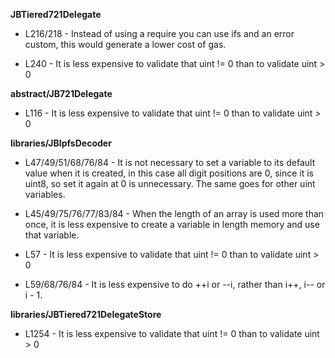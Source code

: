 **JBTiered721Delegate**
- L216/218 - Instead of using a require you can use ifs and an error custom, this would generate a lower cost of gas.

- L240 - It is less expensive to validate that uint != 0 than to validate uint > 0


**abstract/JB721Delegate**
- L116 - It is less expensive to validate that uint != 0 than to validate uint > 0


**libraries/JBIpfsDecoder**
- L47/49/51/68/76/84 - It is not necessary to set a variable to its default value when it is created, in this case all digit positions are 0, since it is uint8, so set it again at 0 is unnecessary. The same goes for other uint variables.

- L45/49/75/76/77/83/84 - When the length of an array is used more than once, it is less expensive to create a variable in length memory and use that variable.

- L57 - It is less expensive to validate that uint != 0 than to validate uint > 0

- L59/68/76/84 - It is less expensive to do ++i or --i, rather than i++, i-- or i - 1.


**libraries/JBTiered721DelegateStore**
- L1254 - It is less expensive to validate that uint != 0 than to validate uint > 0

